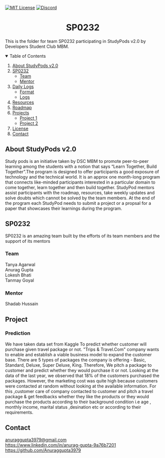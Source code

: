 <!-- PROJECT SHIELDS -->
[![MIT License][license-shield]][license-url]
[![Discord][discord-shield]][discord-url]

<h1 align="center"> SP0232 </h1>

This is the folder for team SP0232 participating in StudyPods v2.0 by Developers Student Club MBM.

<details open="open">
  <summary>Table of Contents</summary>
  <ol>
    <li>
      <a href="#about-studypods-v2.0">About StudyPods v2.0</a>
    </li>
    <li>
      <a href="#sp0201">SP0232</a>
      <ul>
        <li><a href="#team">Team</a></li>
        <li><a href="#mentor">Mentor</a></li>
      </ul>
    </li>
    <li>
      <a href="#daily-logs">Daily Logs</a>
      <ul>
        <li><a href="#format">Format</a></li>
        <li><a href="#logs">Logs</a></li>
      </ul>
    </li>
    <li><a href="#resources">Resources</a></li>
    <li><a href="#roadmap">Roadmap</a></li>
    <li>
      <a href="#project">Projects</a>
      <ul>
      <!--
        <li><a href="#overview">Overview</a></li>
        <li>
          <a href="#getting-started">Getting Started</a>
          <ul>
            <li><a href="#prerequisites">Prerequisites</a></li>
            <li><a href="#installation">Installation</a></li>
          </ul>  
        </li>
      -->
      <li><a href="#project-1">Project 1</a></li>
      <li><a href="#project-2">Project 2</a></li>
      </ul>
    </li>
    <li><a href="#license">License</a></li>
    <li><a href="#contact">Contact</a></li>
  </ol>
</details>

## About StudyPods v2.0

Study pods is an initiative taken by DSC MBM to promote peer-to-peer learning among the students with a notion that says “Learn Together, Build Together”.The program is designed to offer participants a good exposure of technology and the technical world. It is an approx one month-long program that connects like-minded participants interested in a particular domain to come together, learn together and then build together. StudyPod mentors assist participants with the roadmap, resources, take weekly updates and solve doubts which cannot be solved by the team members. At the end of the program each StudyPod needs to submit a project or a propsal for a paper that showcases their learnings during the program.

## SP0232

SP0232 is an amazing team built by the efforts of its team members and the support of its mentors

### Team

Tanya Agarwal<br>
Anurag Gupta<br>
Lokesh Bhati<br>
Tanmay Goyal<br>

### Mentor

Shadab Hussain


## Project


### Prediction
We have taken data set from Kaggle To predict whether customer will purchase given travel package or not.
"Trips & Travel.Com" company wants to enable and establish a viable business model to expand the customer base. There are 5 types of packages the company is offering - Basic, Standard, Deluxe, Super Deluxe, King.  Therefore, We pitch a package to customer and predict whether they would purchase it or not. 
Looking at the data of the last year, we observed that 18% of the customers purchased the packages. However, the marketing cost was quite high because customers were contacted at random without looking at the available information. 
For this ,customer care of company contacted to customer and pitch a travel package & get feedbacks whether they like the products or they would purchase the products according to their background condition i.e age , monthly income, marital status ,desination etc or according to their requirements. 


## Contact
anuraggupta3979@gmail.com  <br>
https://www.linkedin.com/in/anurag-gupta-9a76b7201    <br>
https://github.com/Anuraggupta3979  <br>



<!-- MARKDOWN LINKS & IMAGES -->
[license-shield]: https://img.shields.io/github/license/dscmbm/StudyPods-v2.0?style=for-the-badge
[license-url]: https://github.com/dscmbm/StudyPods-v2.0/blob/main/LICENSE
[discord-shield]: https://img.shields.io/discord/864499877723504640?style=for-the-badge
[discord-url]: https://discord.gg/fe9s82cE56
